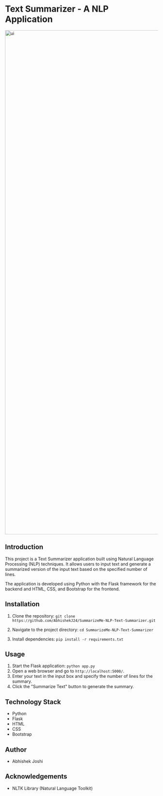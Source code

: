 # Text Summarizer - A NLP Application

<img width="1659" alt="ui" src="https://github.com/AbhishekJ24/SummarizeMe-NLP-Text-Summarizer/assets/90437046/8e553e27-d447-4e7c-8dc4-17b6b71174e5">

## Introduction

This project is a Text Summarizer application built using Natural Language Processing (NLP) techniques. It allows users to input text and generate a summarized version of the input text based on the specified number of lines.

The application is developed using Python with the Flask framework for the backend and HTML, CSS, and Bootstrap for the frontend.

## Installation

1. Clone the repository:
`git clone https://github.com/AbhishekJ24/SummarizeMe-NLP-Text-Summarizer.git`

2. Navigate to the project directory:
`cd SummarizeMe-NLP-Text-Summarizer`

3. Install dependencies:
`pip install -r requirements.txt`

## Usage

1. Start the Flask application:
`python app.py`
2. Open a web browser and go to `http://localhost:5000/`.
3. Enter your text in the input box and specify the number of lines for the summary.
4. Click the "Summarize Text" button to generate the summary.

## Technology Stack

- Python
- Flask
- HTML
- CSS
- Bootstrap

## Author

- Abhishek Joshi

## Acknowledgements

- NLTK Library (Natural Language Toolkit)
